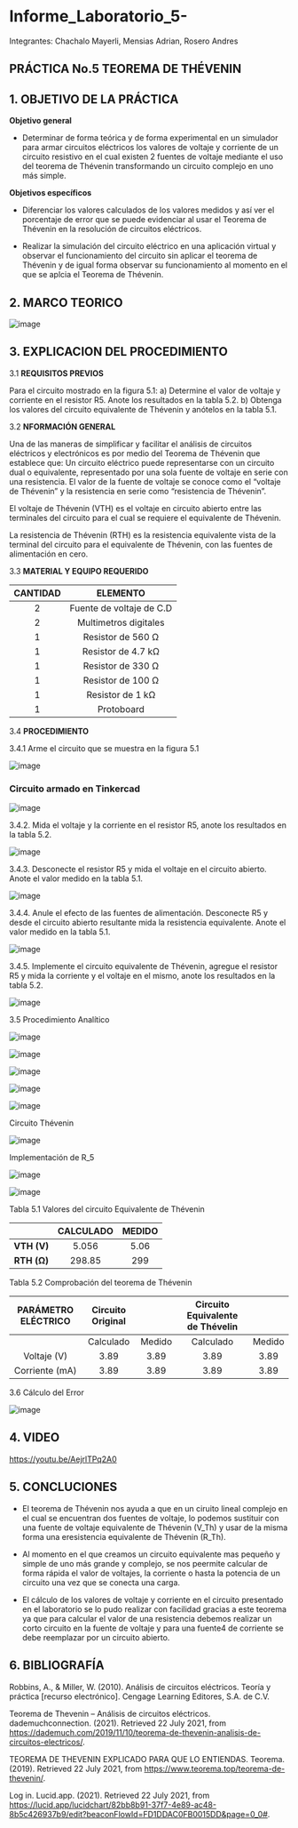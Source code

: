 # Informe_Laboratorio_5-

Integrantes: Chachalo Mayerli, Mensias Adrian, Rosero Andres

## **PRÁCTICA No.5 TEOREMA DE THÉVENIN**

## 1.  OBJETIVO DE LA PRÁCTICA

**Objetivo general** 

- Determinar de forma teórica y de forma experimental en un simulador para armar circuitos eléctricos los valores de voltaje y corriente de un circuito resistivo en el cual existen 2 fuentes de voltaje mediante el uso del teorema de Thévenin transformando un circuito complejo en uno más simple.

**Objetivos específicos**

- Diferenciar los valores calculados de los valores medidos y así ver el porcentaje de error que se puede evidenciar al usar el Teorema de Thévenin en la resolución de circuitos eléctricos.

- Realizar la simulación del circuito eléctrico en una aplicación virtual y observar el funcionamiento del circuito sin aplicar el teorema de Thévenin y de igual forma observar su funcionamiento al momento en el que se aplcia el Teorema de Thévenin.

## 2.  MARCO TEORICO

![image](https://user-images.githubusercontent.com/75383758/126709008-7cc3c0aa-4594-429c-9130-12a403628d29.png)

## 3.  EXPLICACION DEL PROCEDIMIENTO 

3.1 **REQUISITOS PREVIOS**

Para el circuito mostrado en la figura 5.1:
a) Determine el valor de voltaje y corriente en el resistor R5. Anote los resultados
en la tabla 5.2.
b) Obtenga los valores del circuito equivalente de Thévenin y anótelos en la tabla 5.1.

3.2 **NFORMACIÓN GENERAL**

Una de las maneras de simplificar y facilitar el análisis de circuitos eléctricos y
electrónicos es por medio del Teorema de Thévenin que establece que:
Un circuito eléctrico puede representarse con un circuito dual o equivalente,
representado por una sola fuente de voltaje en serie con una resistencia. El valor de la
fuente de voltaje se conoce como el “voltaje de Thévenin” y la resistencia en serie como
“resistencia de Thévenin”.

El voltaje de Thévenin (VTH) es el voltaje en circuito abierto entre las terminales
del circuito para el cual se requiere el equivalente de Thévenin.

La resistencia de Thévenin (RTH) es la resistencia equivalente vista de la terminal
del circuito para el equivalente de Thévenin, con las fuentes de alimentación en cero.


3.3 **MATERIAL Y EQUIPO REQUERIDO**

|**CANTIDAD**| **ELEMENTO**|
|:---: | :---: |
| 2 | Fuente de voltaje de C.D |
| 2 | Multimetros digitales |
| 1 | Resistor de 560 Ω |
| 1 | Resistor de 4.7 kΩ |
| 1 | Resistor de 330 Ω |
| 1 | Resistor de 100 Ω |
| 1 | Resistor de 1 kΩ |
| 1 | Protoboard |

3.4 **PROCEDIMIENTO**

3.4.1 Arme el circuito que se muestra en la figura 5.1

![image](https://user-images.githubusercontent.com/85126275/126195527-e7ff9bd9-00db-4782-9343-c2d449bb4299.png)

### Circuito armado en Tinkercad

![image](https://user-images.githubusercontent.com/85126275/126688725-c5c186c0-01f1-42d1-b095-706e9c9dccfa.png)

3.4.2. Mida el voltaje y la corriente en el resistor R5, anote los resultados en la tabla 5.2.

![image](https://user-images.githubusercontent.com/85126275/126689065-e15a7ea9-25b0-4631-a636-af1b3041fd07.png)

3.4.3. Desconecte el resistor R5 y mida el voltaje en el circuito abierto. Anote el valor
medido en la tabla 5.1.

![image](https://user-images.githubusercontent.com/85126275/126689200-d40cdb4c-b82c-417c-bbe6-fb8113253a41.png)

3.4.4. Anule el efecto de las fuentes de alimentación. Desconecte R5 y desde el circuito
abierto resultante mida la resistencia equivalente. Anote el valor medido en la tabla 5.1.

![image](https://user-images.githubusercontent.com/85126275/126689314-40deeaf1-87d3-4096-b757-b2a6b0dd8074.png)

3.4.5. Implemente el circuito equivalente de Thévenin, agregue el resistor R5 y mida la
corriente y el voltaje en el mismo, anote los resultados en la tabla 5.2.

![image](https://user-images.githubusercontent.com/75383758/126789674-c1089ea8-1ecd-4540-82fc-b9b5355fdf0e.png)

3.5 Procedimiento Analítico

![image](https://user-images.githubusercontent.com/85209614/126737500-e0479d35-f6b1-494e-9354-8f50814cc2b0.png)

![image](https://user-images.githubusercontent.com/85209614/126737587-7405c42e-a05f-41cf-893a-7a407d288411.png)

![image](https://user-images.githubusercontent.com/85209614/126737537-57b2425a-2368-491e-9bee-31391cbf4fef.png)

![image](https://user-images.githubusercontent.com/85209614/126737609-0df16302-e8d3-40ee-b6fd-156426f54815.png)

![image](https://user-images.githubusercontent.com/85209614/126738124-69491e59-7417-43d2-b8f9-41a8a1462479.png)

Circuito Thévenin

![image](https://user-images.githubusercontent.com/85209614/126738201-1570c09a-f0e7-43b8-bc87-a3504adaa66e.png)

Implementación de R_5

![image](https://user-images.githubusercontent.com/85209614/126738280-0ba749ca-98b4-418d-969d-851a7c919962.png)

![image](https://user-images.githubusercontent.com/85209614/126738894-cadd0f50-4436-42f3-a7b7-b26d8cafb70e.png)


 Tabla 5.1 Valores del circuito Equivalente de Thévenin
 
 |               |  **CALCULADO** | **MEDIDO** |
 |     :---:     |     :---:      |    :---:   |  
 |   **VTH (V)** |     5.056      |    5.06    |
 |  **RTH (Ω)**  |     298.85     |    299     |
 
 Tabla 5.2 Comprobación del teorema de Thévenin 
 
 | **PARÁMETRO ELÉCTRICO** |   **Circuito Original**  |               |  **Circuito Equivalente de Thévelin**  |                 |
 |        :---:            |          :---:           |     :---:     |             :---:                      |      :---:      |
 |                         |        Calculado         |    Medido     |              Calculado                 |      Medido     |
 |       Voltaje (V)       |          3.89            |    3.89       |                3.89                    |       3.89      |
 |     Corriente (mA)      |          3.89            |    3.89       |                3.89                    |       3.89      |
 
 3.6 Cálculo del Error
 
 ![image](https://user-images.githubusercontent.com/85209614/126739711-0354e4a9-0fb7-45f1-a9cc-3f1c61782198.png)
 
## 4.  VIDEO

https://youtu.be/AejrlTPq2A0

## 5.  CONCLUCIONES 

- El teorema de Thévenin nos ayuda a que en un ciruito lineal complejo en el cual se encuentran dos fuentes de voltaje, lo podemos sustituir con una fuente de voltaje equivalente de Thévenin (V_Th) y usar de la misma forma una eresistencia equivalente de Thévenin (R_Th).

- Al momento en el que creamos un circuito equivalente mas pequeño y simple de uno más grande y complejo, se nos peermite calcular de forma rápida el valor de voltajes, la corriente o hasta la potencia de un circuito una vez que se conecta una carga.

- El cálculo de los valores de voltaje y corriente en el circuito presentado en el laboratorio se lo pudo realizar con facilidad gracias a este teorema ya que para calcular el valor de una resistencia debemos realizar un corto circuito en la fuente de voltaje y para una fuente4 de corriente se debe reemplazar por un circuito abierto. 

## 6.  BIBLIOGRAFÍA

Robbins, A., & Miller, W. (2010). Análisis de circuitos eléctricos. Teoría y práctica [recurso electrónico]. Cengage Learning Editores, S.A. de C.V.

Teorema de Thevenin – Análisis de circuitos eléctricos. dademuchconnection. (2021). Retrieved 22 July 2021, from https://dademuch.com/2019/11/10/teorema-de-thevenin-analisis-de-circuitos-electricos/.

TEOREMA DE THEVENIN EXPLICADO PARA QUE LO ENTIENDAS. Teorema. (2019). Retrieved 22 July 2021, from https://www.teorema.top/teorema-de-thevenin/.

Log in. Lucid.app. (2021). Retrieved 22 July 2021, from https://lucid.app/lucidchart/82bb8b91-37f7-4e89-ac48-8b5c426937b9/edit?beaconFlowId=FD1DDAC0FB0015DD&page=0_0#.





